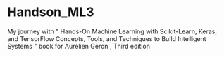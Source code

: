# Handson_ML3
My journey with " Hands-On Machine Learning with Scikit-Learn, Keras, and TensorFlow Concepts, Tools, and Techniques to Build Intelligent Systems " book for Aurélien Géron , Third edition
